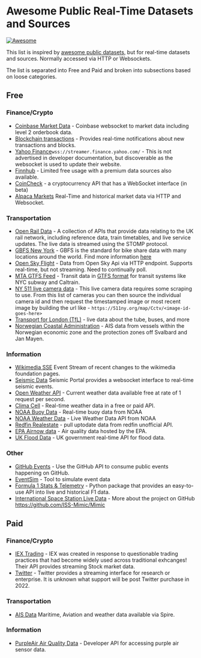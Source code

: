 # Awesome Public Real-Time Datasets and Sources

[![Awesome](https://awesome.re/badge-flat.svg)](https://awesome.re)

This list is inspired by [awesome public datasets](https://github.com/awesomedata/awesome-public-datasets), but for real-time datasets and sources. Normally accessed via HTTP or Websockets.

The list is separated into Free and Paid and broken into subsections based on loose categories.

## Free

### Finance/Crypto
 - [Coinbase Market Data](https://docs.cloud.coinbase.com/exchange/docs/websocket-overview) - Coinbase websocket to market data including level 2 orderbook data.
 - [Blockchain transactions](https://www.blockchain.com/api/api_websocket) - Provides real-time notifications about new transactions and blocks.
 - [Yahoo Finance](https://finance.yahoo.com/quote/%5EGSPC?p=%5EGSPC)`wss://streamer.finance.yahoo.com/` - This is not advertised in developer documentation, but discoverable as the websocket is used to update their website.
 - [Finnhub](https://finnhub.io/docs/api/introduction) - Limited free usage with a premium data sources also available.
 - [CoinCheck](https://coincheck.com/documents/exchange/api#websocket) - a cryptocurrency API that has a WebSocket interface (in beta)
 - [Alpaca Markets](https://alpaca.markets/docs/market-data/) Real-Time and historical market data via HTTP and Websocket.

### Transportation
 - [Open Rail Data](https://wiki.openraildata.com/index.php/Rail_Data_FAQ) - A collection of APIs that provide data relating to the UK rail network, including reference data, train timetables, and live service updates. The live data is streamed using the STOMP protocol.
 - [GBFS New York](http://gbfs.citibikenyc.com/gbfs/gbfs.json) - GBFS is the standard for bike share data with many locations around the world. Find more information [here](https://github.com/MobilityData/gbfs/blob/master/gbfs.md)
 - [Open Sky Flight](https://openskynetwork.github.io/opensky-api/rest.html) - Data from Open Sky Api via HTTP endpoint. Supports real-time, but not streaming. Need to continually poll.
 - [MTA GTFS Feed](https://new.mta.info/developers) - Transit data in [GTFS format](https://developers.google.com/transit/gtfs-realtime/) for transit systems like NYC subway and Caltrain.
 - [NY 511 live camera data](https://511ny.org/cctv) - This live camera data requires some scraping to use. From this list of cameras you can then source the individual camera id and then request the timestamped image or most recent image by building the url like - `https://511ny.org/map/Cctv/<image-id-goes-here>`
 - [Transport for London (TfL)](https://tfl.gov.uk/info-for/open-data-users/our-open-data) - live data about the tube, buses, and more
 - [Norwegian Coastal Administration](https://www.kystverket.no/en/navigation-and-monitoring/ais/access-to-ais-data/) - AIS data from vessels within the Norwegian economic zone and the protection zones off Svalbard and Jan Mayen. 

### Information
- [Wikimedia SSE](https://wikitech.wikimedia.org/wiki/Event_Platform/EventStreams) Event Stream of recent changes to the wikimedia foundation pages.
- [Seismic Data](https://www.seismicportal.eu/realtime.html) Seismic Portal provides a websocket interface to real-time seismic events.
- [Open Weather API](https://openweathermap.org/api) - Current weather data available free at rate of 1 request per second.
- [Clima Cell](https://docs.tomorrow.io/reference/realtime-weather) - Real-time weather data in a free or paid API.
- [NOAA Buoy Data](https://www.ndbc.noaa.gov/data/realtime2/) - Real-time buoy data from NOAA
- [NOAA Weather Data](https://www.weather.gov/documentation/services-web-api) - Live Weather Data API from NOAA
- [Redfin Realestate](https://github.com/ryansherby/RedfinScraper) - pull uptodate data from redfin unofficial API.
- [EPA Airnow data](https://docs.airnowapi.org/) - Air quality data hosted by the EPA.
- [UK Flood Data](https://environment.data.gov.uk/flood-monitoring/doc/reference) - UK government real-time API for flood data.

### Other
- [GitHub Events](https://github.com/fastai/ghapi) - Use the GitHub API to consume public events happening on GitHub.
- [EventSim](https://github.com/viirya/eventsim) - Tool to simulate event data
- [Formula 1 Stats & Telemetry](https://github.com/theOehrly/Fast-F1) - Python package that provides an easy-to-use API into live and historical F1 data.
- [International Space Station Live Data](https://iss-mimic.github.io/Mimic/) - More about the project on GitHub https://github.com/ISS-Mimic/Mimic

## Paid

### Finance/Crypto
 - [IEX Trading](https://iextrading.com/developer/docs/) - IEX was created in response to questionable trading practices that had become widely used across traditional exhcanges! Their API provides streaming Stock market data.
 - [Twitter](https://developer.twitter.com/en/docs/tutorials/stream-tweets-in-real-time) - Twitter provides a streaming interface for research or enterprise. It is unknown what support will be post Twitter purchase in 2022. 

### Transportation
- [AIS Data](https://spire.com/developers/) Maritime, Aviation and weather data available via Spire. 

### Information
- [PurpleAir Air Quality Data](https://community.purpleair.com/t/new-api-dashboard/3981) - Developer API for accessing purple air sensor data.
